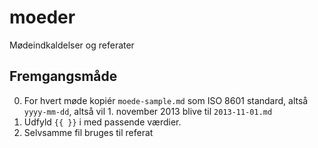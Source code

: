 # moeder

Mødeindkaldelser og referater

## Fremgangsmåde

0. For hvert møde kopiér `moede-sample.md` som
   ISO 8601 standard, altså `yyyy-mm-dd`, altså vil
   1\. november 2013 blive til `2013-11-01.md`
1. Udfyld `{{ }}` i med passende værdier.
2. Selvsamme fil bruges til referat
